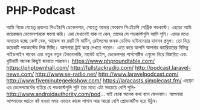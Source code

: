 # PHP-Podcast

 আমি নিজে যেহেতু প্রধানত পিএইচপি ডেভেলপার, সেহেতু আমার ফোকাস পিএইচপি সেন্ট্রিক পডকাস্ট। এছাড়া আমি কয়েকজন ডেভেলপারকে ফলো করি। এরা যেখানেই যাক না কেন, তাদের সে পডকাস্টগুলি আমি শুনি। এদের মধ্যে অন্যতম হচ্ছে কেন্ট বেক, আঙ্কেল বব রবার্ট সি মার্টিন, রেইলসের জনক ডেভিড হাইনমেয়ার হানসন প্রমুখ। তো নিচে কয়েকটি পডকাস্টের লিঙ্ক দিচ্ছি। আপনারা ট্রাই করে দেখতে পারেন। এতে করে আপনি আপনার ক্যারিয়ারের বিভিন্ন গাইডলাইন পাবেন এবং নতুন নতুন টেকনোলজি, মার্কেট হাইপ, ডেভেলপার পার্সপেক্টিভ এগুলো নিয়ে বিস্তারিত এবং খুটিনাটি অনেক কিছুই জানতে পারবেন।
https://www.phproundtable.com/
https://phptownhall.com/
http://fullstackradio.com/
http://podcast.laravel-news.com/
http://www.se-radio.net/
http://www.laravelpodcast.com/
http://www.fiveminutegeekshow.com/
https://laracasts.simplecast.fm/
এছাড়া এর ডেলেপমেন্টের বাইরে যে পডকাস্টগুলি শুনি তার মধ্যে এটা সবচেয়ে বেশি শুনি-
http://www.androidauthority.com/pod...
যাই হোক অনেক কথা বলে ফেললাম। আপনারা আপনাদের জ্যামে নষ্ট হওয়া সময় এভাবে কাজে লাগান আর আরো বেশি প্রোডাকটিভ হয়ে উঠুন।
